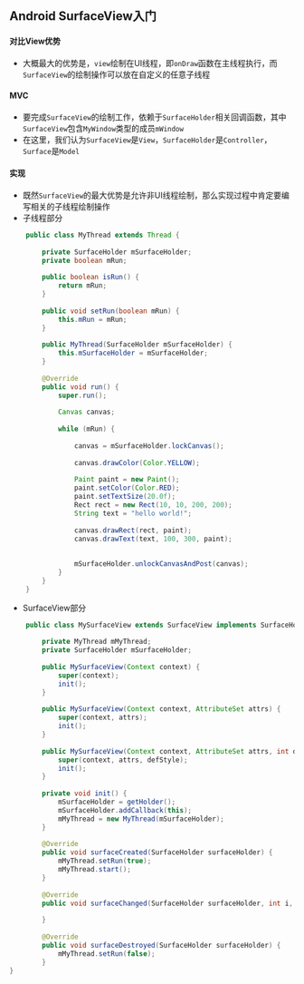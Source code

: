 ## Android SurfaceView入门

#### 对比View优势
* 大概最大的优势是，`view`绘制在UI线程，即`onDraw`函数在主线程执行，而`SurfaceView`的绘制操作可以放在自定义的任意子线程

#### MVC
* 要完成`SurfaceView`的绘制工作，依赖于`SurfaceHolder`相关回调函数，其中`SurfaceView`包含`MyWindow`类型的成员`mWindow`
* 在这里，我们认为`SurfaceView`是`View`，`SurfaceHolder`是`Controller`，`Surface`是`Model`

#### 实现
* 既然`SurfaceView`的最大优势是允许非UI线程绘制，那么实现过程中肯定要编写相关的子线程绘制操作
* 子线程部分

```java
    public class MyThread extends Thread {
    
        private SurfaceHolder mSurfaceHolder;
        private boolean mRun;
    
        public boolean isRun() {
            return mRun;
        }
    
        public void setRun(boolean mRun) {
            this.mRun = mRun;
        }
    
        public MyThread(SurfaceHolder mSurfaceHolder) {
            this.mSurfaceHolder = mSurfaceHolder;
        }
    
        @Override
        public void run() {
            super.run();
    
            Canvas canvas;
    
            while (mRun) {
    
                canvas = mSurfaceHolder.lockCanvas();
    
                canvas.drawColor(Color.YELLOW);
    
                Paint paint = new Paint();
                paint.setColor(Color.RED);
                paint.setTextSize(20.0f);
                Rect rect = new Rect(10, 10, 200, 200);
                String text = "hello world!";
    
                canvas.drawRect(rect, paint);
                canvas.drawText(text, 100, 300, paint);
    
    
                mSurfaceHolder.unlockCanvasAndPost(canvas);
            }
        }
    }
```
* SurfaceView部分

```java
    public class MySurfaceView extends SurfaceView implements SurfaceHolder.Callback {
    
        private MyThread mMyThread;
        private SurfaceHolder mSurfaceHolder;
    
        public MySurfaceView(Context context) {
            super(context);
            init();
        }
    
        public MySurfaceView(Context context, AttributeSet attrs) {
            super(context, attrs);
            init();
        }
    
        public MySurfaceView(Context context, AttributeSet attrs, int defStyle) {
            super(context, attrs, defStyle);
            init();
        }
    
        private void init() {
            mSurfaceHolder = getHolder();
            mSurfaceHolder.addCallback(this);
            mMyThread = new MyThread(mSurfaceHolder);
        }
    
        @Override
        public void surfaceCreated(SurfaceHolder surfaceHolder) {
            mMyThread.setRun(true);
            mMyThread.start();
        }
    
        @Override
        public void surfaceChanged(SurfaceHolder surfaceHolder, int i, int i2, int i3) {
    
        }
    
        @Override
        public void surfaceDestroyed(SurfaceHolder surfaceHolder) {
            mMyThread.setRun(false);
        }
}
```
